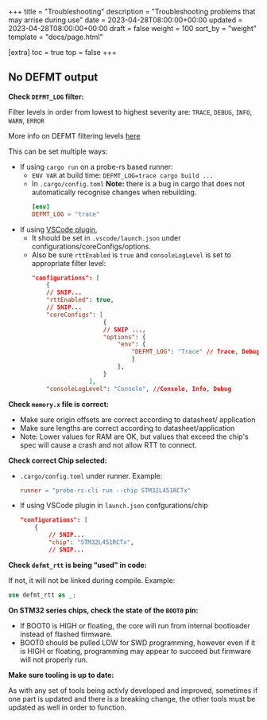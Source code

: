 +++
title = "Troubleshooting"
description = "Troubleshooting problems that may arrise during use"
date = 2023-04-28T08:00:00+00:00
updated = 2023-04-28T08:00:00+00:00
draft = false
weight = 100
sort_by = "weight"
template = "docs/page.html"

[extra]
toc = true
top = false
+++

## No DEFMT output

**Check `DEFMT_LOG` filter:**

Filter levels in order from lowest to highest severity are: `TRACE`, `DEBUG`, `INFO`, `WARN`, `ERROR`

More info on DEFMT filtering levels [here](https://defmt.ferrous-systems.com/filtering.html)

This can be set multiple ways:
- If using `cargo run` on a probe-rs based runner:
  - `ENV VAR` at build time: `DEFMT_LOG=trace cargo build ...`
  - In `.cargo/config.toml` **Note:** there is a bug in cargo that does not automatically recognise changes when rebuilding.
    ```toml
    [env]
    DEFMT_LOG = "trace"
    ```
- If using [VSCode plugin](https://probe.rs/docs/tools/vscode/), 
  - It should be set in `.vscode/launch.json` under configurations/coreConfigs/options. 
  - Also be sure `rttEnabled` is `true` and `consoleLogLevel` is set to appropriate filter level:
    ```json
    "configurations": [
        {
        // SNIP...
        "rttEnabled": true,
        // SNIP...
        "coreConfigs": [
                        {
                        // SNIP ...,
                        "options": {
                            "env": {
                                "DEFMT_LOG": "Trace" // Trace, Debug, Info, Warn, Error
                                }
                            },
                        }
                    ],
        "consoleLogLevel": "Console", //Console, Info, Debug
    ```


**Check `memory.x` file is correct:**

- Make sure origin offsets are correct according to datasheet/ application
- Make sure lengths are correct according to datasheet/application
- Note: Lower values for RAM are OK, but values that exceed the chip's spec will cause a crash and not allow RTT to connect.


**Check correct Chip selected:**

- `.cargo/config.toml` under runner. Example:
    ``` toml
    runner = "probe-rs-cli run --chip STM32L451RCTx"
    ```
- If using VSCode plugin in `launch.json` confgurations/chip
    ```json
    "configurations": [
        {
            // SNIP...
            "chip": "STM32L451RCTx",
            // SNIP...
    ```

**Check `defmt_rtt` is being "used" in code:**

If not, it will not be linked during compile. Example: 
```rust 
use defmt_rtt as _;
```

**On STM32 series chips, check the state of the `BOOT0` pin:**

- If BOOT0 is HIGH or floating, the core will run from internal bootloader instead of flashed firmware.
- BOOT0 should be pulled LOW for SWD programming, however even if it is HIGH or floating, programming may appear to succeed but firmware will not properly run.

**Make sure tooling is up to date:**

As with any set of tools being activly developed and improved, sometimes if one part is updated and there is a breaking change, the other tools must be updated as well in order to function.
